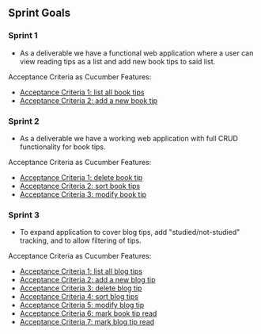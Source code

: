 ## Sprint Goals

### Sprint 1

- As a deliverable we have a functional web application where a user can view reading tips as a list and add new book tips to said list.

Acceptance Criteria as Cucumber Features:
- [Acceptance Criteria 1: list all book tips](/src/test/resources/ohtutips/01_list_all_books.feature)
- [Acceptance Criteria 2: add a new book tip](/src/test/resources/ohtutips/02_add_new_book.feature) 

### Sprint 2

- As a deliverable we have a working web application with full CRUD functionality for book tips.

Acceptance Criteria as Cucumber Features:
- [Acceptance Criteria 1: delete book tip](/src/test/resources/ohtutips/03_delete_book.feature)
- [Acceptance Criteria 2: sort book tips](/src/test/resources/ohtutips/04_sort_book_tips.feature)
- [Acceptance Criteria 3: modify book tip](/src/test/resources/ohtutips/05_modify_book.feature)

### Sprint 3
- To expand application to cover blog tips, add "studied/not-studied" tracking, and to allow filtering of tips.

Acceptance Criteria as Cucumber Features:
- [Acceptance Criteria 1: list all blog tips](/src/test/resources/ohtutips/07_list_all_blogs.feature)
- [Acceptance Criteria 2: add a new blog tip](/src/test/resources/ohtutips/08_add_new_blog.feature)
- [Acceptance Criteria 3: delete blog tip](/src/test/resources/ohtutips/09_delete_blog.feature)
- [Acceptance Criteria 4: sort blog tips](/src/test/resources/ohtutips/10_sort_blog_tips.feature)
- [Acceptance Criteria 5: modify blog tip](/src/test/resources/ohtutips/11_modify_blog.feature)
- [Acceptance Criteria 6: mark book tip read](/src/test/resources/ohtutips/06_mark_book_read_or_unread.feature)
- [Acceptance Criteria 7: mark blog tip read](/src/test/resources/ohtutips/12_mark_blog_read_or_unread.feature)
